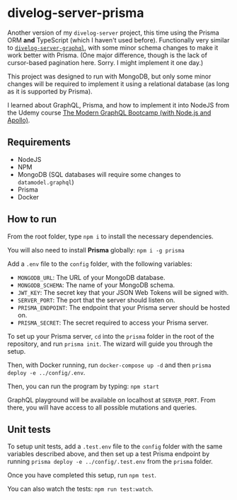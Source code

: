 # divelog-server-prisma

Another version of my `divelog-server` project, this time using the Prisma ORM **and** TypeScript (which I haven't used before). Functionally very similar to [`divelog-server-graphql`](https://github.com/btdrawer/divelog-server-graphql), with some minor schema changes to make it work better with Prisma. (One major difference, though is the lack of cursor-based pagination here. Sorry. I might implement it one day.)

This project was designed to run with MongoDB, but only some minor changes will be required to implement it using a relational database (as long as it is supported by Prisma).

I learned about GraphQL, Prisma, and how to implement it into NodeJS from the Udemy course [The Modern GraphQL Bootcamp (with Node.js and Apollo)](https://www.udemy.com/course/graphql-bootcamp/).

## Requirements

-   NodeJS
-   NPM
-   MongoDB (SQL databases will require some changes to `datamodel.graphql`)
-   Prisma
-   Docker

## How to run

From the root folder, type `npm i` to install the necessary dependencies.

You will also need to install **Prisma** globally: `npm i -g prisma`

Add a `.env` file to the `config` folder, with the following variables:

-   `MONGODB_URL`: The URL of your MongoDB database.
-   `MONGODB_SCHEMA`: The name of your MongoDB schema.
-   `JWT_KEY`: The secret key that your JSON Web Tokens will be signed with.
-   `SERVER_PORT`: The port that the server should listen on.
-   `PRISMA_ENDPOINT`: The endpoint that your Prisma server should be hosted on.
-   `PRISMA_SECRET`: The secret required to access your Prisma server.

To set up your Prisma server, `cd` into the `prisma` folder in the root of the repository, and run `prisma init`. The wizard will guide you through the setup.

Then, with Docker running, run `docker-compose up -d` and then `prisma deploy -e ../config/.env`.

Then, you can run the program by typing:
`npm start`

GraphQL playground will be available on localhost at `SERVER_PORT`. From there, you will have access to all possible mutations and queries.

## Unit tests

To setup unit tests, add a `.test.env` file to the `config` folder with the same variables described above, and then set up a test Prisma endpoint by running `prisma deploy -e ../config/.test.env` from the `prisma` folder.

Once you have completed this setup, run `npm test`.

You can also watch the tests: `npm run test:watch`.

